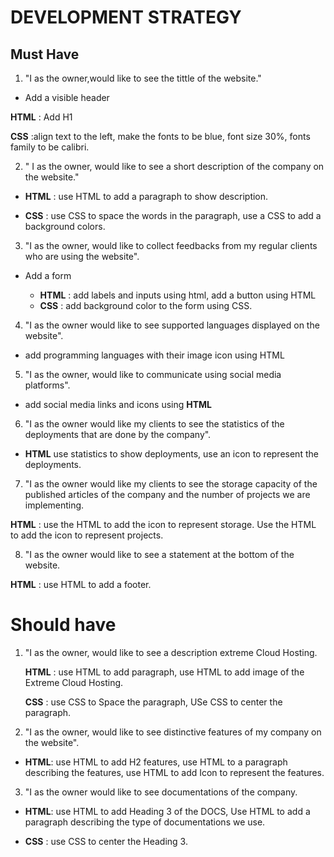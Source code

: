 # DEVELOPMENT STRATEGY

## Must Have

1. "I as the owner,would like to see the tittle of the website."

- Add a visible header

**HTML** : Add H1

**CSS** :align text to the left, make the fonts to be blue, font size 30%, fonts
family to be calibri.

2. " I as the owner, would like to see a short description of the company on the
   website."

- **HTML** : use HTML to add a paragraph to show description.

- **CSS** : use CSS to space the words in the paragraph, use a CSS to add a
  background colors.

3. "I as the owner, would like to collect feedbacks from my regular clients who
   are using the website".

- Add a form

  - **HTML** : add labels and inputs using html, add a button using HTML
  - **CSS** : add background color to the form using CSS.

4. "I as the owner would like to see supported languages displayed on the
   website".

- add programming languages with their image icon using HTML

5. "I as the owner, would like to communicate using social media platforms".

- add social media links and icons using **HTML**

6. "I as the owner would like my clients to see the statistics of the
   deployments that are done by the company".

- **HTML** use statistics to show deployments, use an icon to represent the
  deployments.

7. "I as the owner would like my clients to see the storage capacity of the
   published articles of the company and the number of projects we are
   implementing.

**HTML** : use the HTML to add the icon to represent storage. Use the HTML to
add the icon to represent projects.

8. "I as the owner would like to see a statement at the bottom of the website.

**HTML** : use HTML to add a footer.

# Should have

1. "I as the owner, would like to see a description extreme Cloud Hosting.

   **HTML** : use HTML to add paragraph, use HTML to add image of the Extreme
   Cloud Hosting.

   **CSS** : use CSS to Space the paragraph, USe CSS to center the paragraph.

2. "I as the owner, would like to see distinctive features of my company on the
   website".

- **HTML**: use HTML to add H2 features, use HTML to a paragraph describing the
  features, use HTML to add Icon to represent the features.

3. "I as the owner would like to see documentations of the company.

- **HTML**: use HTML to add Heading 3 of the DOCS, Use HTML to add a paragraph
  describing the type of documentations we use.

- **CSS** : use CSS to center the Heading 3.
